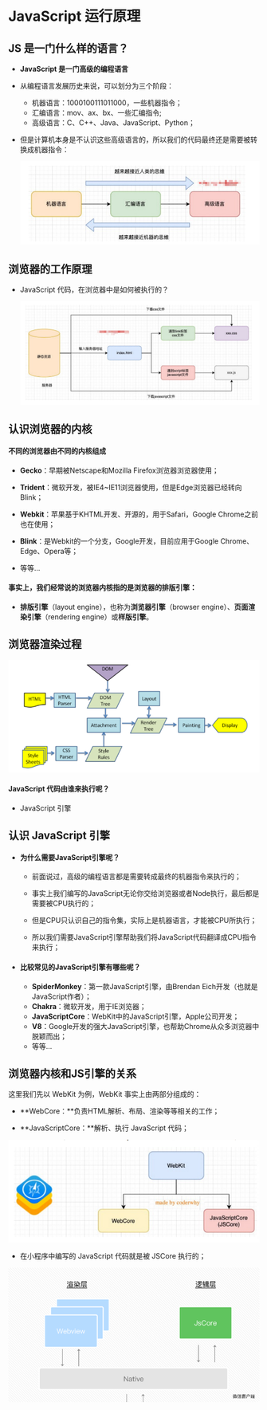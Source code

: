 # JavaScript 运行原理

## JS 是一门什么样的语言？

* **JavaScript 是一门高级的编程语言**

* 从编程语言发展历史来说，可以划分为三个阶段：

  * 机器语言：1000100111011000，一些机器指令；
  * 汇编语言：mov、ax、bx、一些汇编指令;
  * 高级语言：C、C++、Java、JavaScript、Python；

* 但是计算机本身是不认识这些高级语言的，所以我们的代码最终还是需要被转换成机器指令：

  ![image](../images6/213/01.png)

## 浏览器的工作原理

* JavaScript 代码，在浏览器中是如何被执行的？

  ![image](../images6/213/02.png)

## 认识浏览器的内核

#### 不同的浏览器由不同的内核组成 

* **Gecko**：早期被Netscape和Mozilla Firefox浏览器浏览器使用； 

* **Trident**：微软开发，被IE4~IE11浏览器使用，但是Edge浏览器已经转向Blink； 

* **Webkit**：苹果基于KHTML开发、开源的，用于Safari，Google Chrome之前也在使用； 

* **Blink**：是Webkit的一个分支，Google开发，目前应用于Google Chrome、Edge、Opera等； 

* 等等... 

#### 事实上，我们经常说的浏览器内核指的是浏览器的排版引擎： 

* **排版引擎**（layout engine），也称为**浏览器引擎**（browser engine）、**页面渲染引擎**（rendering engine）或**样版引擎**。

## 浏览器渲染过程

![image](../images6/213/03.png)

#### JavaScript 代码由谁来执行呢？

* JavaScript 引擎

## 认识 JavaScript 引擎

* #### 为什么需要JavaScript引擎呢？
  * 前面说过，高级的编程语言都是需要转成最终的机器指令来执行的； 
  * 事实上我们编写的JavaScript无论你交给浏览器或者Node执行，最后都是需要被CPU执行的； 
  * 但是CPU只认识自己的指令集，实际上是机器语言，才能被CPU所执行； 

  * 所以我们需要JavaScript引擎帮助我们将JavaScript代码翻译成CPU指令来执行； 

* #### 比较常见的JavaScript引擎有哪些呢？
  * **SpiderMonkey**：第一款JavaScript引擎，由Brendan Eich开发（也就是JavaScript作者）； 
  * **Chakra**：微软开发，用于IE浏览器； 
  * **JavaScriptCore**：WebKit中的JavaScript引擎，Apple公司开发； 
  * **V8**：Google开发的强大JavaScript引擎，也帮助Chrome从众多浏览器中脱颖而出； 
  * 等等…

## 浏览器内核和JS引擎的关系

这里我们先以 WebKit 为例，WebKit 事实上由两部分组成的： 

* **WebCore：**负责HTML解析、布局、渲染等等相关的工作； 

* **JavaScriptCore：**解析、执行 JavaScript 代码； 

![image](../images6/213/04.png)

* 在小程序中编写的 JavaScript 代码就是被 JSCore 执行的；

![image](../images6/213/05.png)































